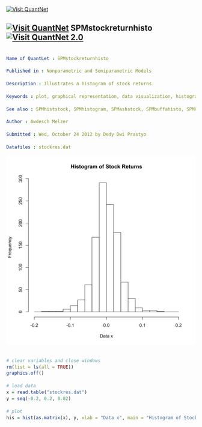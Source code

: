 
[<img src="https://github.com/QuantLet/Styleguide-and-FAQ/blob/master/pictures/banner.png" width="880" alt="Visit QuantNet">](http://quantlet.de/index.php?p=info)

## [<img src="https://github.com/QuantLet/Styleguide-and-Validation-procedure/blob/master/pictures/qloqo.png" alt="Visit QuantNet">](http://quantlet.de/) **SPMstockreturnhisto** [<img src="https://github.com/QuantLet/Styleguide-and-Validation-procedure/blob/master/pictures/QN2.png" width="60" alt="Visit QuantNet 2.0">](http://quantlet.de/d3/ia)

```yaml

Name of QuantLet : SPMstockreturnhisto

Published in : Nonparametric and Semiparametric Models

Description : Illustrates a histogram of stock returns.

Keywords : plot, graphical representation, data visualization, histogram, financial, returns, asset

See also : SPMhiststock, SPMhistogram, SPMashstock, SPMbuffahisto, SPMHistoConstruct, SPMhistobias2

Author : Awdesch Melzer

Submitted : Wed, October 24 2012 by Dedy Dwi Prastyo

Datafiles : stockres.dat

```

![Picture1](SPMstockreturnhisto-1.png)


```r

# clear variables and close windows
rm(list = ls(all = TRUE))
graphics.off()

# load data
x = read.table("stockres.dat")
y = seq(-0.2, 0.2, 0.02)

# plot
his = hist(as.matrix(x), y, xlab = "Data x", main = "Histogram of Stock Returns")

```
